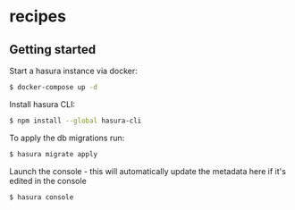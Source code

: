 # recipes

## Getting started

Start a hasura instance via docker:
```bash
$ docker-compose up -d
```

Install hasura CLI:
```bash
$ npm install --global hasura-cli
```

To apply the db migrations run:
```bash
$ hasura migrate apply
```

Launch the console - this will automatically update the metadata here if it's edited in the console
```bash
$ hasura console
```
